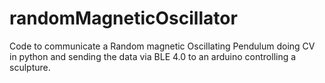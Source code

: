 randomMagneticOscillator
========================
Code to communicate a Random magnetic Oscillating Pendulum doing CV in python and sending the data via BLE 4.0 to an arduino controlling a sculpture.
